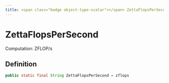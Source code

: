 ```yaml
---
title: <span class="badge object-type-scalar"></span> ZettaFlopsPerSecond
---
```

# <span class="badge object-type-scalar"></span> ZettaFlopsPerSecond

Computation: ZFLOP/s

## Definition

```java
public static final String ZettaFlopsPerSecond = zflops
```
